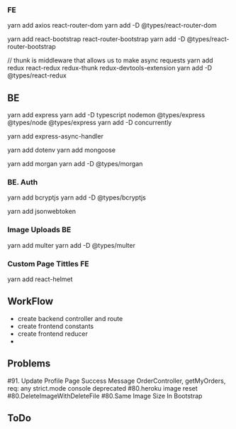 ### FE

yarn add axios react-router-dom
yarn add -D @types/react-router-dom

yarn add react-bootstrap react-router-bootstrap
yarn add -D @types/react-router-bootstrap

// thunk is middleware that allows us to make async requests
yarn add redux react-redux redux-thunk redux-devtools-extension
yarn add -D @types/react-redux

## BE

yarn add express
yarn add -D typescript nodemon @types/express @types/node @types/express
yarn add -D concurrently

yarn add express-async-handler

yarn add dotenv
yarn add mongoose

yarn add morgan
yarn add -D @types/morgan

### BE. Auth

yarn add bcryptjs
yarn add -D @types/bcryptjs

yarn add jsonwebtoken

### Image Uploads BE

yarn add multer
yarn add -D @types/multer

### Custom Page Tittles FE

yarn add react-helmet

## WorkFlow

- create backend controller and route
- create frontend constants
- create frontend reducer
-

## Problems

#91. Update Profile Page Success Message
OrderController, getMyOrders, req: any
strict.mode console deprecated
#80.heroku image reset
#80.DeleteImageWithDeleteFile
#80.Same Image Size In Bootstrap

## ToDo
